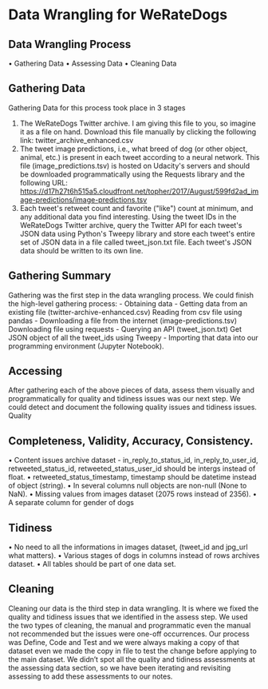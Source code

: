 <h1>Data Wrangling for WeRateDogs</h1>

<h2>Data Wrangling Process</h2>
•	Gathering Data
•	Assessing Data
•	Cleaning Data

<h2>Gathering Data</h2>

Gathering Data for this process took place in 3 stages

1.	The WeRateDogs Twitter archive. I am giving this file to you, so imagine it as a file on hand. Download this file manually by clicking the following link: twitter_archive_enhanced.csv
2.	The tweet image predictions, i.e., what breed of dog (or other object, animal, etc.) is present in each tweet according to a neural network. This file (image_predictions.tsv) is hosted on Udacity's servers and should be downloaded programmatically using the Requests library and the following URL: https://d17h27t6h515a5.cloudfront.net/topher/2017/August/599fd2ad_image-predictions/image-predictions.tsv
3.	Each tweet's retweet count and favorite ("like") count at minimum, and any additional data you find interesting. Using the tweet IDs in the WeRateDogs Twitter archive, query the Twitter API for each tweet's JSON data using Python's Tweepy library and store each tweet's entire set of JSON data in a file called tweet_json.txt file. Each tweet's JSON data should be written to its own line.

<h2>Gathering Summary</h2>

Gathering was the first step in the data wrangling process. We could finish the high-level gathering process: - Obtaining data - Getting data from an existing file (twitter-archive-enhanced.csv) Reading from csv file using pandas - Downloading a file from the internet (image-predictions.tsv) Downloading file using requests - Querying an API (tweet_json.txt) Get JSON object of all the tweet_ids using Tweepy - Importing that data into our programming environment (Jupyter Notebook).

<h2>Accessing</h2>

After gathering each of the above pieces of data, assess them visually and programmatically for quality and tidiness issues was our next step. We could detect and document the following quality issues and tidiness issues. 
Quality

<h2>Completeness, Validity, Accuracy, Consistency.</h2>
•	Content issues archive dataset - in_reply_to_status_id, in_reply_to_user_id, retweeted_status_id, retweeted_status_user_id should be intergs instead of float.
•	retweeted_status_timestamp, timestamp should be datetime instead of object (string). 
•	In several columns null objects are non-null (None to NaN). 
•	Missing values from images dataset (2075 rows instead of 2356).
•	A separate column for gender of dogs

<h2>Tidiness</h2>

•	No need to all the informations in images dataset, (tweet_id and jpg_url what matters).
•	Various stages of dogs in columns instead of rows archives dataset.
•	All tables should be part of one data set.

<h2>Cleaning</h2>

Cleaning our data is the third step in data wrangling. It is where we fixed the quality and tidiness issues that we identified in the assess step. We used the two types of cleaning, the manual and programmatic even the manual not recommended but the issues were one-off occurrences. Our process was Define, Code and Test and we were always making a copy of that dataset even we made the copy in file to test the change before applying to the main dataset. We didn’t spot all the quality and tidiness assessments at the assessing data section, so we have been iterating and revisiting assessing to add these assessments to our notes. 
